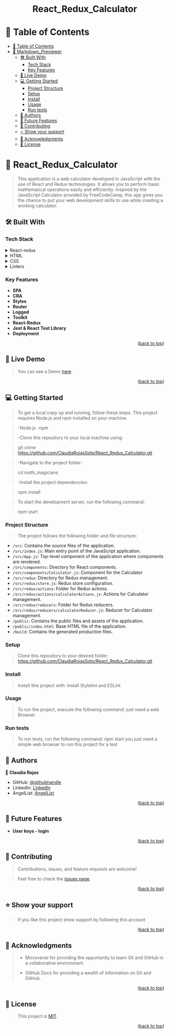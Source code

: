 <a name="readme-top"></a>

<div align="center">
  <br/>

  <h1><b>React_Redux_Calculator</b></h1>

</div>

# 📗 Table of Contents

- [📗 Table of Contents](#-table-of-contents)
- [📖 Markdown\_Previewer ](#-markdown_previewer-)
  - [🛠 Built With ](#-built-with-)
    - [Tech Stack ](#tech-stack-)
    - [Key Features ](#key-features-)
  - [🚀 Live Demo ](#-live-demo-)
  - [💻 Getting Started ](#-getting-started-)
    - [Project Structure](#project-structure)
    - [Setup](#setup)
    - [Install](#install)
    - [Usage](#usage)
    - [Run tests](#run-tests)
  - [👥 Authors ](#-authors-)
  - [🔭 Future Features ](#-future-features-)
  - [🤝 Contributing ](#-contributing-)
  - [⭐️ Show your support ](#️-show-your-support-)
  - [🙏 Acknowledgments ](#-acknowledgments-)
  - [📝 License ](#-license-)

# 📖 React_Redux_Calculator <a name="about-project"></a>

>This application is a web calculator developed in JavaScript with the use of React and Redux technologies. It allows you to perform basic mathematical operations easily and efficiently. Inspired by the JavaScript Calculator provided by FreeCodeCamp, this app gives you the chance to put your web development skills to use while creating a working calculator.
## 🛠 Built With <a name="built-with"></a>

### Tech Stack <a name="tech-stack"></a>

<details>
  <summary>React-redux</summary>
    <ul>
      <li>This project use <a href="https://react-redux.js.org/">React</a></li>
    </ul>
</details>

<details>
  <summary>HTML</summary>
  <ul>
    <li>This project use <a href="https://github.com/microverseinc/curriculum-html-css/blob/main/html5.md">HTML.</a></li>
  </ul>
</details>

<details>
  <summary>CSS</summary>
  <ul>
    <li>The <a href="https://github.com/microverseinc/curriculum-html-css/blob/main/html5.md">CSS</a> is used to provide the design in the whole page.</li>
  </ul>
</details>

<details>
  <summary>Linters</summary>
  <ul>
    <li>The <a href="https://github.com/microverseinc/linters-config">Linters</a> are tools that help us to check and solve the errors in the code</li>
    This project count with two linters: 
    <ul>
      <li>CSS</li>
      <li>JavaScript</li>
    </ul>
  </ul>
</details>


### Key Features <a name="key-features"></a>

- **SPA**
- **CRA**
- **Styles**
- **Router**
- **Logged**
- **Toolkit**
- **React-Redux**
- **Jest & React Test Library**
- **Deployment**

<p align="right">(<a href="#readme-top">back to top</a>)</p>

## 🚀 Live Demo <a name="live-demo"></a>

> You can see a Demo [here](https://react-redux-calculator.onrender.com).

<p align="right">(<a href="#readme-top">back to top</a>)</p>

## 💻 Getting Started <a name="getting-started"></a>

> To get a local copy up and running, follow these steps.
> This project requires Node.js and npm installed on your machine.

> -Node.js
> -npm

> -Clone this repository to your local machine using:

>  git clone https://github.com/ClaudiaRojasSoto/React_Redux_Calculator.git

> -Navigate to the project folder:

> cd math_magicians

> -Install the project dependencies:

> npm install

> To start the development server, run the following command:

> npm start

### Project Structure

> The project follows the following folder and file structure:

- `/src`: Contains the source files of the application.
- `/src/index.js`: Main entry point of the JavaScript application.
- `/src/App.js`: Top-level component of the application where components are rendered.
- `/src/components`: Directory for React components.
- `/src/components/Calculator.js`: Component for the Calculator
- `/src/redux`: Directory for Redux management.
- `/src/redux/store.js`: Redux store configuration.
- `/src/redux/actions`: Folder for Redux actions.
- `/src/redux/actions/calculatorActions.js`: Actions for Calculator management.
- `/src/redux/reducers`: Folder for Redux reducers.
- `/src/redux/reducers/calculatorReducer.js`: Reducer for Calculator management.
- `/public`: Contains the public files and assets of the application.
- `/public/index.html`: Base HTML file of the application.
- `/build`: Contains the generated production files.

### Setup

> Clone this repository to your desired folder: https://github.com/ClaudiaRojasSoto/React_Redux_Calculator.git

### Install

> Install this project with: install Stylelint and ESLint

### Usage

> To run the project, execute the following command: just need a web Browser

### Run tests

> To run tests, run the following command: npm start
> you just need a simple web browser to run this project for a test

## 👥 Authors <a name="authors"></a>

👤 **Claudia Rojas**

-   GitHub: [@githubhandle](https://github.com/ClaudiaRojasSoto)
-   LinkedIn: [LinkedIn](inkedin.com/in/claudia-rojas-soto)
-   AngelList: [AngelList](https://wellfound.com/u/claudia-rojas-2)


<p align="right">(<a href="#readme-top">back to top</a>)</p>

## 🔭 Future Features <a name="future-features"></a>

-   **User keys - login**

<p align="right">(<a href="#readme-top">back to top</a>)</p>

## 🤝 Contributing <a name="contributing"></a>

> Contributions, issues, and feature requests are welcome!

> Feel free to check the [issues page](https://github.com/ClaudiaRojasSoto/React_Redux_Calculator/issues).

<p align="right">(<a href="#readme-top">back to top</a>)</p>

## ⭐️ Show your support <a name="support"></a>

> If you like this project show support by following this account

<p align="right">(<a href="#readme-top">back to top</a>)</p>

<!-- ACKNOWLEDGEMENTS -->

## 🙏 Acknowledgments <a name="acknowledgements"></a>

> -   Microverse for providing the opportunity to learn Git and GitHub in a collaborative environment.

> -   GitHub Docs for providing a wealth of information on Git and GitHub.

<p align="right">(<a href="#readme-top">back to top</a>)</p>

<!-- LICENSE -->

## 📝 License <a name="license"></a>

> This project is [MIT](MIT.md).

<p align="right">(<a href="#readme-top">back to top</a>)</p>
